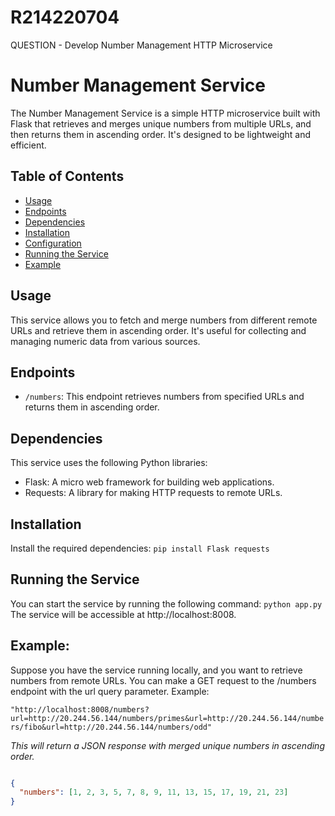 # R214220704

QUESTION - Develop Number Management HTTP Microservice 
# Number Management Service

The Number Management Service is a simple HTTP microservice built with Flask that retrieves and merges unique numbers from multiple URLs, and then returns them in ascending order. It's designed to be lightweight and efficient.

## Table of Contents

- [Usage](#usage)
- [Endpoints](#endpoints)
- [Dependencies](#dependencies)
- [Installation](#installation)
- [Configuration](#configuration)
- [Running the Service](#running-the-service)
- [Example](#example)

## Usage

This service allows you to fetch and merge numbers from different remote URLs and retrieve them in ascending order. It's useful for collecting and managing numeric data from various sources.

## Endpoints

- `/numbers`: This endpoint retrieves numbers from specified URLs and returns them in ascending order.

## Dependencies

This service uses the following Python libraries:

- Flask: A micro web framework for building web applications.
- Requests: A library for making HTTP requests to remote URLs.

## Installation

Install the required dependencies:
```pip install Flask requests```

## Running the Service
You can start the service by running the following command:
```python app.py```
The service will be accessible at http://localhost:8008.

## Example:
Suppose you have the service running locally, and you want to retrieve numbers from remote URLs. You can make a GET request to the /numbers endpoint with the url query parameter.
Example:

```"http://localhost:8008/numbers?url=http://20.244.56.144/numbers/primes&url=http://20.244.56.144/numbers/fibo&url=http://20.244.56.144/numbers/odd"```

*This will return a JSON response with merged unique numbers in ascending order.*

```json

{
  "numbers": [1, 2, 3, 5, 7, 8, 9, 11, 13, 15, 17, 19, 21, 23]
}
